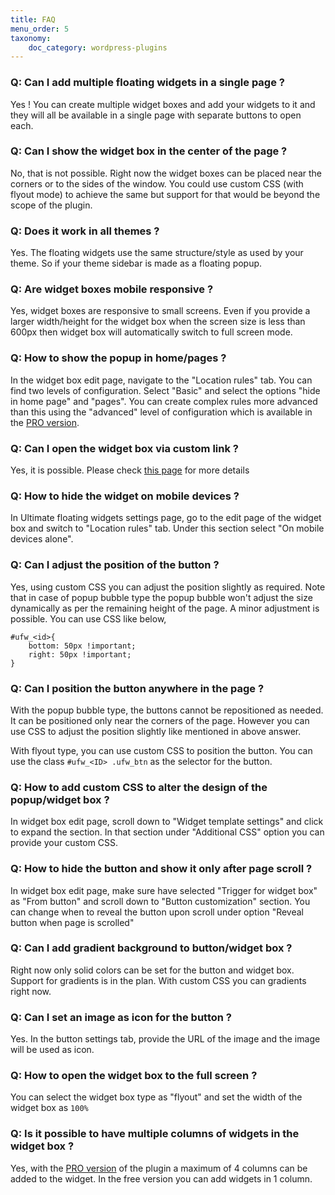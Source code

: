 ```yaml
---
title: FAQ
menu_order: 5
taxonomy:
    doc_category: wordpress-plugins
---
```


### Q: Can I add multiple floating widgets in a single page ?

Yes ! You can create multiple widget boxes and add your widgets to it and they will all be available in a single page with separate buttons to open each.

### Q: Can I show the widget box in the center of the page ?

No, that is not possible. Right now the widget boxes can be placed near the corners or to the sides of the window. You could use custom CSS (with flyout mode) to achieve the same but support for that would be beyond the scope of the plugin.

### Q: Does it work in all themes ?

Yes. The floating widgets use the same structure/style as used by your theme. So if your theme sidebar is made as a floating popup.

### Q: Are widget boxes mobile responsive ?

Yes, widget boxes are responsive to small screens. Even if you provide a larger width/height for the widget box when the screen size is less than 600px then widget box will automatically switch to full screen mode.

### Q: How to show the popup in home/pages ?

In the widget box edit page, navigate to the "Location rules" tab. You can find two levels of configuration. Select "Basic" and select the options "hide in home page" and "pages". You can create complex rules more advanced than this using the "advanced" level of configuration which is available in the [PRO version](/wordpress-plugins/ultimate-floating-widgets/).

### Q: Can I open the widget box via custom link ?

Yes, it is possible. Please check [this page](./custom-trigger.md) for more details

### Q: How to hide the widget on mobile devices ?

In Ultimate floating widgets settings page, go to the edit page of the widget box and switch to "Location rules" tab. Under this section select "On mobile devices alone".

### Q: Can I adjust the position of the button ?

Yes, using custom CSS you can adjust the position slightly as required. Note that in case of popup bubble type the popup bubble won't adjust the size dynamically as per the remaining height of the page. A minor adjustment is possible. You can use CSS like below,

    #ufw_<id>{
        bottom: 50px !important;
        right: 50px !important;
    }

### Q: Can I position the button anywhere in the page ?

With the popup bubble type, the buttons cannot be repositioned as needed. It can be positioned only near the corners of the page. However you can use CSS to adjust the position slightly like mentioned in above answer.

With flyout type, you can use custom CSS to position the button. You can use the class `#ufw_<ID> .ufw_btn` as the selector for the button.

### Q: How to add custom CSS to alter the design of the popup/widget box ?

In widget box edit page, scroll down to "Widget template settings" and click to expand the section. In that section under "Additional CSS" option you can provide your custom CSS.

### Q: How to hide the button and show it only after page scroll ?

In widget box edit page, make sure have selected "Trigger for widget box" as "From button" and scroll down to "Button customization" section. You can change when to reveal the button upon scroll under option "Reveal button when page is scrolled"

### Q: Can I add gradient background to button/widget box ?

Right now only solid colors can be set for the button and widget box. Support for gradients is in the plan. With custom CSS you can gradients right now.

### Q: Can I set an image as icon for the button ?

Yes. In the button settings tab, provide the URL of the image and the image will be used as icon.

### Q: How to open the widget box to the full screen ?

You can select the widget box type as "flyout" and set the width of the widget box as `100%`

### Q: Is it possible to have multiple columns of widgets in the widget box ?

Yes, with the [PRO version](/wordpress-plugins/ultimate-floating-widgets/) of the plugin a maximum of 4 columns can be added to the widget. In the free version you can add widgets in 1 column.